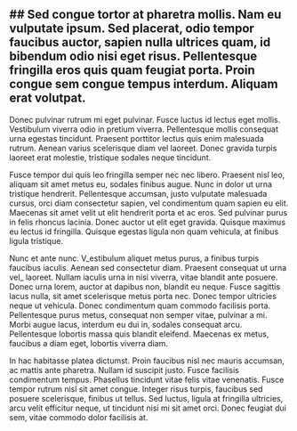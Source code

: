 ## ## Sed congue tortor at **pharetra mollis.** Nam eu vulputate ipsum. Sed placerat, odio tempor faucibus auctor, sapien nulla ultrices quam, id bibendum odio nisi eget risus. Pellentesque fringilla eros quis quam feugiat porta. Proin congue sem congue tempus interdum. Aliquam erat volutpat.

Donec pulvinar rutrum mi eget pulvinar. Fusce luctus id lectus eget mollis. Vestibulum viverra odio in pretium viverra. Pellentesque mollis consequat urna egestas tincidunt. Praesent porttitor lectus quis enim malesuada rutrum. Aenean varius scelerisque diam vel laoreet. Donec gravida turpis laoreet erat molestie, tristique sodales neque tincidunt.

Fusce tempor dui quis leo fringilla semper nec nec libero. Praesent nisl leo, aliquam sit amet metus eu, sodales finibus augue. Nunc in dolor ut urna tristique hendrerit. Pellentesque accumsan, justo vulputate malesuada cursus, orci diam consectetur sapien, vel condimentum quam sapien eu elit. Maecenas sit amet velit ut elit hendrerit porta et ac eros. Sed pulvinar purus in felis rhoncus lacinia. Donec auctor ut elit eget gravida. Quisque maximus eu lectus id fringilla. Quisque egestas ligula non quam vehicula, at finibus ligula tristique.

Nunc et ante nunc. V_estibulum aliquet metus purus, a finibus turpis faucibus iaculis. Aenean sed consectetur diam. Praesent consequat ut urna vel_ laoreet. Nullam iaculis urna in nisi viverra, vitae blandit ante posuere. Donec urna lorem, auctor at dapibus non, blandit eu neque. Fusce sagittis lacus nulla, sit amet scelerisque metus porta nec. Donec tempor ultricies neque ut vehicula. Donec condimentum quam commodo facilisis porta. Pellentesque purus metus, consequat non semper vitae, pulvinar a mi. Morbi augue lacus, interdum eu dui in, sodales consequat arcu. Pellentesque lobortis massa quis blandit eleifend. Maecenas ex metus, faucibus a diam eget, lobortis viverra diam.

In hac habitasse platea dictumst. Proin faucibus nisl nec mauris accumsan, ac mattis ante pharetra. Nullam id suscipit justo. Fusce facilisis condimentum tempus. Phasellus tincidunt vitae felis vitae venenatis. Fusce tempor rutrum nisl sit amet congue. Integer risus turpis, faucibus sed posuere scelerisque, finibus ut tellus. Sed luctus, ligula at fringilla ultricies, arcu velit efficitur neque, ut tincidunt nisi mi sit amet orci. Donec feugiat dui sem, vitae commodo dolor facilisis at.